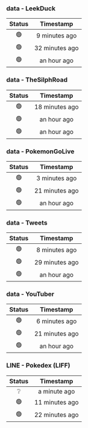 ### data - LeekDuck
| Status | Timestamp |
|:------:|:---------:|
| 🟢 | 9 minutes ago |
| 🟢 | 32 minutes ago |
| 🟢 | an hour ago |

### data - TheSilphRoad
| Status | Timestamp |
|:------:|:---------:|
| 🟢 | 18 minutes ago |
| 🟢 | an hour ago |
| 🟢 | an hour ago |

### data - PokemonGoLive
| Status | Timestamp |
|:------:|:---------:|
| 🟢 | 3 minutes ago |
| 🟢 | 21 minutes ago |
| 🟢 | an hour ago |

### data - Tweets
| Status | Timestamp |
|:------:|:---------:|
| 🟢 | 8 minutes ago |
| 🟢 | 29 minutes ago |
| 🟢 | an hour ago |

### data - YouTuber
| Status | Timestamp |
|:------:|:---------:|
| 🟢 | 6 minutes ago |
| 🟢 | 21 minutes ago |
| 🟢 | an hour ago |

### LINE - Pokedex (LIFF)
| Status | Timestamp |
|:------:|:---------:|
| ❔ | a minute ago |
| 🟢 | 11 minutes ago |
| 🟢 | 22 minutes ago |

